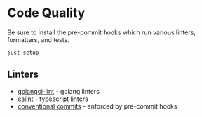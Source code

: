 # Code Quality

Be sure to install the pre-commit hooks which run various linters, formatters, and tests.

```sh
just setup
```

## Linters

- [golangci-lint](https://golangci-lint.run/) - golang linters
- [eslint](https://eslint.org/) - typescript linters
- [conventional commits](https://www.conventionalcommits.org/en/v1.0.0/) - enforced by pre-commit hooks
